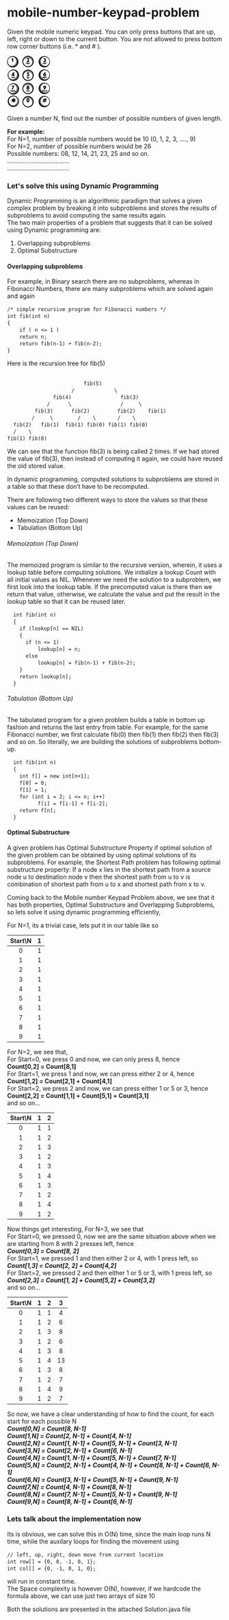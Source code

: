 # mobile-number-keypad-problem

Given the mobile numeric keypad. 
You can only press buttons that are up, left, right or down to the current button. You are not allowed to press bottom row corner buttons (i.e. * and # ).

![img](imgs/phone-5494681_640.png)

Given a number N, find out the number of possible numbers of given length.

**For example:** <br>
For N=1, number of possible numbers would be 10 (0, 1, 2, 3, …., 9)<br>
For N=2, number of possible numbers would be 26<br>
Possible numbers: 08, 12, 14, 21, 23, 25 and so on.<br>
………………………………<br>
………………………………<br>


### Let's solve this using Dynamic Programming

Dynamic Programming is an algorithmic paradigm that solves a given complex problem by breaking it into subproblems and stores the results of subproblems to avoid computing the same results again.<br>
The two main properties of a problem that suggests that it can be solved using Dynamic programming are:
1. Overlapping subproblems
2. Optimal Substructure

#### Overlapping subproblems
For example, in Binary search there are no subproblems, whereas in Fibonacci Numbers, there are many subproblems which are solved again and again

```
/* simple recursive program for Fibonacci numbers */
int fib(int n)
{
    if ( n <= 1 )
    return n;
    return fib(n-1) + fib(n-2);
}
```

Here is the recursion tree for fib(5)

```
    
                         fib(5)
                     /             \
               fib(4)                fib(3)
             /      \                /     \
         fib(3)      fib(2)         fib(2)    fib(1)
        /     \        /    \       /    \
  fib(2)   fib(1)  fib(1) fib(0) fib(1) fib(0)
  /    \
fib(1) fib(0)
```

We can see that the function fib(3) is being called 2 times. 
If we had stored the value of fib(3), then instead of computing it again, we could have reused the old stored value.

In dynamic programming, computed solutions to subproblems are stored in a table so that these don’t have to be recomputed.

There are following two different ways to store the values so that these values can be reused:
* Memoization (Top Down)
* Tabulation (Bottom Up)

###### Memoization (Top Down)
The memoized program is similar to the recursive version, wherein, it uses a lookup table before computing solutions. 
We initialize a lookup Count with all initial values as NIL. 
Whenever we need the solution to a subproblem, we first look into the lookup table. 
If the precomputed value is there then we return that value, otherwise, we calculate the value and put the result in the lookup table so that it can be reused later.

```
  int fib(int n) 
  { 
    if (lookup[n] == NIL) 
    { 
      if (n <= 1) 
          lookup[n] = n; 
      else
          lookup[n] = fib(n-1) + fib(n-2); 
    } 
    return lookup[n]; 
  } 
```

###### Tabulation (Bottom Up)
The tabulated program for a given problem builds a table in bottom up fashion and returns the last entry from table. 
For example, for the same Fibonacci number, we first calculate fib(0) then fib(1) then fib(2) then fib(3) and so on. 
So literally, we are building the solutions of subproblems bottom-up.

```
  int fib(int n) 
  { 
    int f[] = new int[n+1]; 
    f[0] = 0; 
    f[1] = 1; 
    for (int i = 2; i <= n; i++) 
          f[i] = f[i-1] + f[i-2]; 
    return f[n]; 
  } 
```

#### Optimal Substructure
A given problem has Optimal Substructure Property if optimal solution of the given problem can be obtained by using optimal solutions of its subproblems.
For example, the Shortest Path problem has following optimal substructure property:
If a node x lies in the shortest path from a source node u to destination node v then the shortest path from u to v is combination of shortest path from u to x and shortest path from x to v.


Coming back to the Mobile number Keypad Problem above, we see that it has both properties, Optimal Substructure and Overlapping Subproblems, so lets solve it using dynamic programming efficiently,


For N=1, its a trivial case, lets put it in our table like so

| Start\N |  1  |
|:-------:|:---:|
| 0       |   1 |
| 1       |   1 |
| 2       |   1 |
| 3       |   1 |
| 4       |   1 |
| 5       |   1 |
| 6       |   1 |
| 7       |   1 |
| 8       |   1 |
| 9       |   1 |

For N=2, we see that,<br>
For Start=0, we press 0 and now, we can only press 8, hence<br>
**Count[0,2] = Count[8,1]**<br>
For Start=1, we press 1 and now, we can press either 2 or 4, hence<br>
**Count[1,2] = Count[2,1] + Count[4,1]**<br>
For Start=2, we press 2 and now, we can press either 1 or 5 or 3, hence<br>
**Count[2,2] = Count[1,1] + Count[5,1] + Count[3,1]**<br>
and so on...


| Start\N |   1 |   2 |
|:-------:|:---:|:---:|
| 0       |   1 |   1 |
| 1       |   1 |   2 |
| 2       |   1 |   3 |
| 3       |   1 |   2 |
| 4       |   1 |   3 |
| 5       |   1 |   4 |
| 6       |   1 |   3 |
| 7       |   1 |   2 |
| 8       |   1 |   4 |
| 9       |   1 |   2 |


Now things get interesting, For N=3, we see that<br>
For Start=0, we pressed 0, now we are the same situation above when we are starting from 8 with 2 presses left, hence<br>
***Count[0,3] = Count[8, 2]*** <br>
For Start=1, we pressed 1 and then either 2 or 4, with 1 press left, so <br>
***Count[1,3] = Count[2, 2] + Count[4,2]*** <br>
For Start=2, we pressed 2 and then either 1 or 5 or 3, with 1 press left, so <br>
***Count[2,3] = Count[1, 2] + Count[5,2] + Count[3,2]*** <br>
and so on...

| Start\N |   1 |   2 |   3  |
|:-------:|:---:|:---:|:----:|
| 0       |   1 |   1 |   4  |
| 1       |   1 |   2 |   6  |
| 2       |   1 |   3 |   8  |
| 3       |   1 |   2 |   6  |
| 4       |   1 |   3 |   8  |
| 5       |   1 |   4 |   13 |
| 6       |   1 |   3 |   8  |
| 7       |   1 |   2 |   7  |
| 8       |   1 |   4 |   9  |
| 9       |   1 |   2 |   7  |

So now, we have a clear understanding of how to find the count, for each start for each possible N<br>
***Count[0,N] = Count[8, N-1]***<br>
***Count[1,N] = Count[2, N-1] + Count[4, N-1]***<br>
***Count[2,N] = Count[1, N-1] + Count[5, N-1] + Count[3, N-1]***<br>
***Count[3,N] = Count[2, N-1] + Count[6, N-1]***<br>
***Count[4,N] = Count[1, N-1] + Count[5, N-1] + Count[7, N-1]***<br>
***Count[5,N] = Count[2, N-1] + Count[4, N-1] + Count[8, N-1] + Count[6, N-1]***<br>
***Count[6,N] = Count[3, N-1] + Count[5, N-1] + Count[9, N-1]***<br>
***Count[7,N] = Count[4, N-1] + Count[8, N-1]***<br>
***Count[8,N] = Count[7, N-1] + Count[5, N-1] + Count[9, N-1]***<br>
***Count[9,N] = Count[8, N-1] + Count[6, N-1]***<br>


### Lets talk about the implementation now

Its is obvious, we can solve this in O(N) time, since the main loop runs N time, while the auxilary loops for finding the movement using
```
// left, up, right, down move from current location
int row[] = {0, 0, -1, 0, 1};
int col[] = {0, -1, 0, 1, 0}; 
```  
will run in constant time.<br>
The Space complexity is however O(N), however, if we hardcode the formula above, we can use just two arrays of size 10

Both the solutions are presented in the attached Solution.java file
